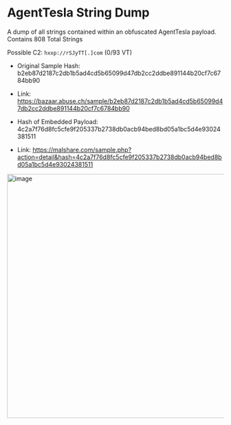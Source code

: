 # AgentTesla String Dump 

A dump of all strings contained within an obfuscated AgentTesla payload. 
Contains 808 Total Strings 

Possible C2: `hxxp://rSJyTT[.]com` (0/93 VT)

- Original Sample Hash: b2eb87d2187c2db1b5ad4cd5b65099d47db2cc2ddbe891144b20cf7c6784bb90

- Link: https://bazaar.abuse.ch/sample/b2eb87d2187c2db1b5ad4cd5b65099d47db2cc2ddbe891144b20cf7c6784bb90

- Hash of Embedded Payload: 4c2a7f76d8fc5cfe9f205337b2738db0acb94bed8bd05a1bc5d4e93024381511

- Link: https://malshare.com/sample.php?action=detail&hash=4c2a7f76d8fc5cfe9f205337b2738db0acb94bed8bd05a1bc5d4e93024381511

<img width="567" alt="image" src="https://user-images.githubusercontent.com/82847168/186339541-91202cfb-2e7e-4083-9538-011f4facecb9.png">
